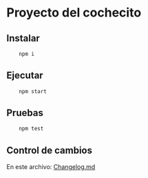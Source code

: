 # Proyecto del cochecito

## Instalar

```sh
    npm i
```

## Ejecutar

```sh
    npm start
```

## Pruebas

```sh
    npm test
```

## Control de cambios

En este archivo: [Changelog.md](./changelog.md)
